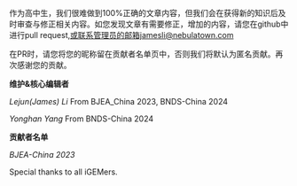 作为高中生，我们很难做到100%正确的文章内容，但我们会在获得新的知识后及时审查与修正相关内容。如您发现文章有需要修正，增加的内容，请您在github中进行pull request,或联系管理员的邮箱jamesli@nebulatown.com

在PR时，请您将您的昵称留在贡献者名单页中，否则我们将默认为匿名贡献。再次感谢您的贡献。

**维护&核心编辑者**

*Lejun(James) Li*
From BJEA_China 2023, BNDS-China 2024

*Yonghan Yang*
From BNDS-China 2024  

**贡献者名单** 

*BJEA-China 2023*

Special thanks to all iGEMers.
